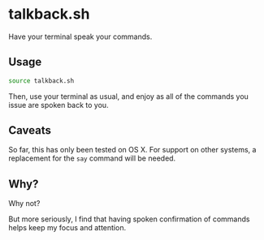 talkback.sh
===========

Have your terminal speak your commands.

## Usage

```bash
source talkback.sh
```

Then, use your terminal as usual,
and enjoy as all of the commands you issue
are spoken back to you.

## Caveats

So far, this has only been tested on OS X.
For support on other systems,
a replacement for the `say` command will be needed.

## Why?

Why not?

But more seriously,
I find that having spoken confirmation of commands helps keep my focus and attention.
